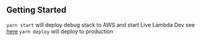 ## Getting Started

`yarn start` will deploy debug stack to AWS and start Live Lambda Dev see [here](https://docs.serverless-stack.com/live-lambda-development)
`yarn deploy` will deploy to production
